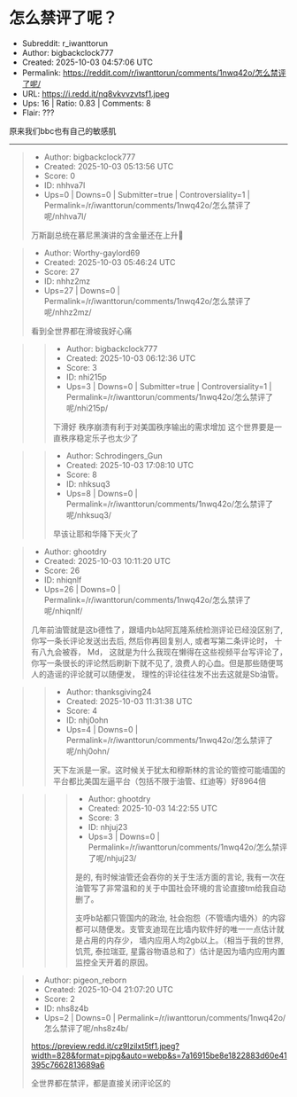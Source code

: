 # 怎么禁评了呢？

- Subreddit: r_iwanttorun
- Author: bigbackclock777
- Created: 2025-10-03 04:57:06 UTC
- Permalink: https://reddit.com/r/iwanttorun/comments/1nwq42o/怎么禁评了呢/
- URL: https://i.redd.it/nq8vkvvzvtsf1.jpeg
- Ups: 16 | Ratio: 0.83 | Comments: 8
- Flair: ???


原来我们bbc也有自己的敏感肌


---

> - Author: bigbackclock777
> - Created: 2025-10-03 05:13:56 UTC
> - Score: 0
> - ID: nhhva7l
> - Ups=0 | Downs=0 | Submitter=true | Controversiality=1 | Permalink=/r/iwanttorun/comments/1nwq42o/怎么禁评了呢/nhhva7l/
>
> 万斯副总统在慕尼黑演讲的含金量还在上升🤣

> - Author: Worthy-gaylord69
> - Created: 2025-10-03 05:46:24 UTC
> - Score: 27
> - ID: nhhz2mz
> - Ups=27 | Downs=0 | Permalink=/r/iwanttorun/comments/1nwq42o/怎么禁评了呢/nhhz2mz/
>
> 看到全世界都在滑坡我好心痛

>> - Author: bigbackclock777
>> - Created: 2025-10-03 06:12:36 UTC
>> - Score: 3
>> - ID: nhi215p
>> - Ups=3 | Downs=0 | Submitter=true | Controversiality=1 | Permalink=/r/iwanttorun/comments/1nwq42o/怎么禁评了呢/nhi215p/
>>
>> 下滑好 秩序崩溃有利于对美国秩序输出的需求增加 这个世界要是一直秩序稳定乐子也太少了

>> - Author: Schrodingers_Gun
>> - Created: 2025-10-03 17:08:10 UTC
>> - Score: 8
>> - ID: nhksuq3
>> - Ups=8 | Downs=0 | Permalink=/r/iwanttorun/comments/1nwq42o/怎么禁评了呢/nhksuq3/
>>
>> 早该让耶和华降下天火了

> - Author: ghootdry
> - Created: 2025-10-03 10:11:20 UTC
> - Score: 26
> - ID: nhiqnlf
> - Ups=26 | Downs=0 | Permalink=/r/iwanttorun/comments/1nwq42o/怎么禁评了呢/nhiqnlf/
>
> 几年前油管就是这b德性了，跟墙内b站阿瓦隆系统检测评论已经没区别了,  你写一条长评论发送出去后,  然后你再回复别人,  或者写第二条评论时， 十有八九会被吞，  Md， 这就是为什么我现在懒得在这些视频平台写评论了， 你写一条很长的评论然后刷新下就不见了,  浪费人的心血。但是那些随便骂人的造谣的评论就可以随便发， 理性的评论往往发不出去这就是Sb油管。

>> - Author: thanksgiving24
>> - Created: 2025-10-03 11:31:38 UTC
>> - Score: 4
>> - ID: nhj0ohn
>> - Ups=4 | Downs=0 | Permalink=/r/iwanttorun/comments/1nwq42o/怎么禁评了呢/nhj0ohn/
>>
>> 天下左派是一家。这时候关于犹太和穆斯林的言论的管控可能墙国的平台都比美国左逼平台（包括不限于油管、红迪等）好8964倍

>>> - Author: ghootdry
>>> - Created: 2025-10-03 14:22:55 UTC
>>> - Score: 3
>>> - ID: nhjuj23
>>> - Ups=3 | Downs=0 | Permalink=/r/iwanttorun/comments/1nwq42o/怎么禁评了呢/nhjuj23/
>>>
>>> 是的,  有时候油管还会吞你的关于生活方面的言论,   我有一次在油管写了非常温和的关于中国社会环境的言论直接tm给我自动删了。
>>> 
>>> 支呼b站都只管国内的政治, 社会抱怨（不管墙内墙外）的内容都可以随便发。支管支迪现在比墙内软件好的唯一一点估计就是占用的内存少， 墙内应用人均2gb以上。（相当于我的世界, 饥荒, 泰拉瑞亚, 星露谷物语总和了）估计是因为墙内应用内置监控全天开着的原因。

> - Author: pigeon_reborn
> - Created: 2025-10-04 21:07:20 UTC
> - Score: 2
> - ID: nhs8z4b
> - Ups=2 | Downs=0 | Permalink=/r/iwanttorun/comments/1nwq42o/怎么禁评了呢/nhs8z4b/
>
> https://preview.redd.it/cz9lzilxt5tf1.jpeg?width=828&format=pjpg&auto=webp&s=7a16915be8e1822883d60e41395c7662813689a6
> 
> 全世界都在禁评，都是直接关闭评论区的
